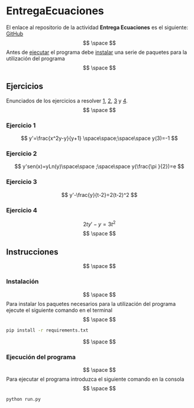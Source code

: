 # EntregaEcuaciones

El enlace al repositorio de la actividad **Entrega Ecuaciones** es el siguiente: [GitHub](https://github.com/migueliiin/EntregaEcuaciones.git)
$$
\space
$$
Antes de [ejecutar](#ejecución-del-programa) el programa debe [instalar](#instalación) una serie de paquetes para la utilización del programa
$$
\space
$$

## Ejercicios
Enunciados de los ejercicios a resolver [1](#ejercicio-1), [2](#ejercicio-2), [3](#ejercicio-3) y [4](#ejercicio-4).
$$
\space
$$

### Ejercicio 1

$$
y'=\frac{x^2y-y}{y+1} \space\space;\space\space y(3)=-1
$$

### Ejercicio 2

$$
y'sen(x)=yLn(y)\space\space ;\space\space y(\frac{\pi
}{2})=e
$$

### Ejercicio 3

$$
y'-\frac{y}{t-2}=2(t-2)^2
$$

### Ejercicio 4

$$
2ty'-y=3t^2
$$
$$
\space
$$

## Instrucciones
$$
\space
$$
### Instalación
$$
\space
$$
Para instalar los paquetes necesarios para la utilización del programa ejecute el siguiente comando en el terminal
$$
\space
$$

```bash
pip install -r requirements.txt
```
$$
\space
$$
### Ejecución del programa
$$
\space
$$
Para ejecutar el programa introduzca el siguiente comando en la consola
$$
\space
$$
```bash
python run.py
```
